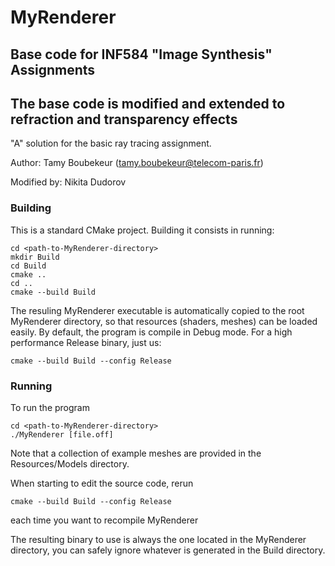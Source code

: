 # MyRenderer
## Base code for INF584 "Image Synthesis" Assignments
## The base code is modified and extended to refraction and transparency effects

"A" solution for the basic ray tracing assignment.

Author: Tamy Boubekeur (tamy.boubekeur@telecom-paris.fr)

Modified by: Nikita Dudorov

### Building

This is a standard CMake project. Building it consists in running:

```
cd <path-to-MyRenderer-directory>
mkdir Build
cd Build
cmake ..
cd ..
cmake --build Build
```

The resuling MyRenderer executable is automatically copied to the root MyRenderer directory, so that resources (shaders, meshes) can be loaded easily. By default, the program is compile in Debug mode. For a high performance Release binary, just us:

```
cmake --build Build --config Release
```

### Running

To run the program
```
cd <path-to-MyRenderer-directory>
./MyRenderer [file.off]
```
Note that a collection of example meshes are provided in the Resources/Models directory.

When starting to edit the source code, rerun 

```
cmake --build Build --config Release
```
each time you want to recompile MyRenderer

The resulting binary to use is always the one located in the MyRenderer directory, you can safely ignore whatever is generated in the Build directory. 
